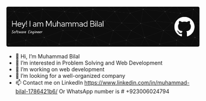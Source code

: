 ![Header](./github-header-image.png)

- 👋 Hi, I’m Muhammad Bilal
- 👀 I’m interested in Problem Solving and Web Development
- 🌱 I’m working on web development
- 💞️ I’m looking for a well-organized company
- 📫 Contact me on LinkedIn https://www.linkedin.com/in/muhammad-bilal-1786421b6/
     Or WhatsApp number is # +923006024794

<!---
malikjee760 is a ✨ special ✨ repository because its `README.md` (this file) appears on your GitHub profile.
You can click the Preview link to take a look at your changes.
--->
